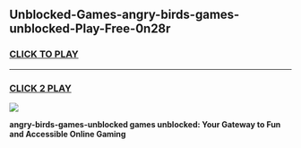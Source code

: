 
## Unblocked-Games-angry-birds-games-unblocked-Play-Free-0n28r
<h3>
<a href="https://premium76.site?title=angry-birds-games-unblocked&ref=09A">CLICK TO PLAY</a></h3>
<hr>

<h3>
<a href="https://premium76.site?title=angry-birds-games-unblocked&ref=09A">CLICK 2 PLAY</a>
  
</h3>

<a href="https://premium76.site?title=angry-birds-games-unblocked&ref=09A"><img src="https://clearcache.store/games.png"></a>


**angry-birds-games-unblocked games unblocked: Your Gateway to Fun and Accessible Online Gaming**
